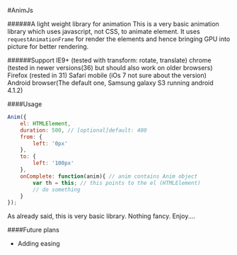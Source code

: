#AnimJs

######A light weight library for animation
This is a very basic animation library which uses javascript, not CSS, to animate element. It uses ```requestAnimationFrame``` for render the elements and hence bringing GPU into picture for better rendering.

######Support
IE9+ (tested with transform: rotate, translate)
chrome (tested in newer versions(36) but should also work on older browsers)
Firefox (rested in 31)
Safari mobile (iOs 7 not sure about the version)
Android browser(The default one, Samsung galaxy S3 running android 4.1.2)

####Usage
```javascript
Anim({
	el: HTMLElement,
	duration: 500, // [optional]default: 400
	from: {
		left: '0px'
	},
	to: {
		left: '100px'
	},
	onComplete: function(anim){ // anim contains Anim object
		var th = this; // this points to the el (HTMLElement)
		// do something
	}
});
```

As already said, this is very basic library. Nothing fancy. Enjoy....

####Future plans
- Adding easing
